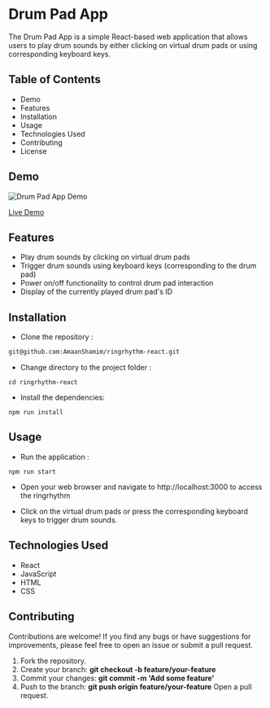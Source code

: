 # Drum Pad App

The Drum Pad App is a simple React-based web application that allows users to play drum sounds by either clicking on virtual drum pads or using corresponding keyboard keys.

## Table of Contents

- Demo
- Features
- Installation
- Usage
- Technologies Used
- Contributing
- License

## Demo

![Drum Pad App Demo](https://i.ibb.co/jD80JCx/rrv1.png)

[Live Demo](https://amaanshamim.github.io/ringrhythm-react)

## Features

- Play drum sounds by clicking on virtual drum pads
- Trigger drum sounds using keyboard keys (corresponding to the drum pad)
- Power on/off functionality to control drum pad interaction
- Display of the currently played drum pad's ID

## Installation

- Clone the repository :
```bash
git@github.com:AmaanShamim/ringrhythm-react.git
```
- Change directory to the project folder :
```
cd ringrhythm-react
```
- Install the dependencies:
```
npm run install
```
## Usage
- Run the application :
```
npm run start
```
- Open your web browser and navigate to http://localhost:3000 to access the ringrhythm

- Click on the virtual drum pads or press the corresponding keyboard keys to trigger drum sounds.

## Technologies Used
- React
- JavaScript
- HTML
- CSS

## Contributing
Contributions are welcome! If you find any bugs or have suggestions for improvements, please feel free to open an issue or submit a pull request.

1. Fork the repository.
2. Create your branch: **git checkout -b feature/your-feature**
3. Commit your changes: **git commit -m 'Add some feature'**
4. Push to the branch: **git push origin feature/your-feature**
Open a pull request.
